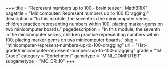 +++
title = "Represent numbers up to 100 - brain teaser | MathBRIX"
pagetitle = "Minicomputer: Represent numbers up to 100 (Dragging)"
description = "In this module, the seventh in the minicomputer series, children practice representing numbers within 100, placing marker-gems on two minicomputer boards."
pagedescription = "In this module, the seventh in the minicomputer series, children practice representing numbers within 100, placing marker-gems on two minicomputer boards."
slug = "minicomputer-represent-numbers-up-to-100-dragging"
url = "/1st-grade/minicomputer-represent-numbers-up-to-100-dragging"
grade = "1st Grade"
category = "Enrichment"
gametype = "MINI_COMPUTER"
subgametype = "MC_DR_10"
+++